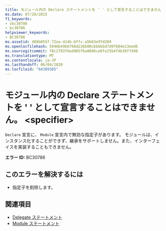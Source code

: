 ```yaml
---
title: モジュール内の Declare ステートメントを ' ' として宣言することはできません。 <specifier>
ms.date: 07/20/2015
f1_keywords:
- vbc30786
- bc30786
helpviewer_keywords:
- BC30786
ms.assetid: 488b855f-72ea-414b-bffc-a5b63e97d289
ms.openlocfilehash: 5946b49b6766d226b00cbb6bbd7d97684e13eed6
ms.sourcegitcommit: f8c270376ed905f6a8896ce0fe25b4f4b38ff498
ms.translationtype: MT
ms.contentlocale: ja-JP
ms.lasthandoff: 06/04/2020
ms.locfileid: "84389385"
---
```

# <a name="declare-statements-in-a-module-cannot-be-declared-specifier"></a>モジュール内の Declare ステートメントを ' ' として宣言することはできません。 \<specifier>
`Declare` 宣言に、 `Module` 宣言内で無効な指定子があります。 モジュールは、インスタンス化することができず、継承をサポートしません。また、インターフェイスを実装することもできません。  
  
 **エラー ID:** BC30786  
  
## <a name="to-correct-this-error"></a>このエラーを解決するには  
  
- 指定子を削除します。  
  
## <a name="see-also"></a>関連項目

- [Delegate ステートメント](../language-reference/statements/delegate-statement.md)
- [Module ステートメント](../language-reference/statements/module-statement.md)
